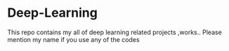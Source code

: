 # Deep-Learning
This repo contains my all of deep learning related projects ,works..
Please mention my name if you use any of the codes

